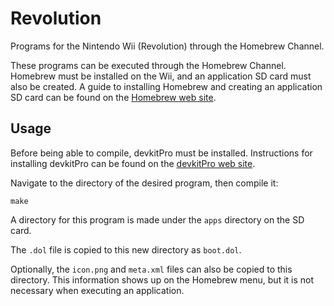 # Revolution

Programs for the Nintendo Wii (Revolution) through the Homebrew Channel.

These programs can be executed through the Homebrew Channel. Homebrew must be installed on the Wii, and an application SD card must also be created. A guide to installing Homebrew and creating an application SD card can be found on the [Homebrew web site](http://wiibrew.org/wiki/Homebrew_setup).

## Usage

Before being able to compile, devkitPro must be installed. Instructions for installing devkitPro can be found on the [devkitPro web site](http://devkitpro.org/wiki/Getting_Started).

Navigate to the directory of the desired program, then compile it:

`make`

A directory for this program is made under the `apps` directory on the SD card.

The `.dol` file is copied to this new directory as `boot.dol`.

Optionally, the `icon.png` and `meta.xml` files can also be copied to this directory. This information shows up on the Homebrew menu, but it is not necessary when executing an application.
